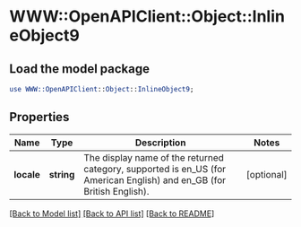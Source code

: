 # WWW::OpenAPIClient::Object::InlineObject9

## Load the model package
```perl
use WWW::OpenAPIClient::Object::InlineObject9;
```

## Properties
Name | Type | Description | Notes
------------ | ------------- | ------------- | -------------
**locale** | **string** | The display name of the returned category, supported is en_US (for American English) and en_GB (for British English). | [optional] 

[[Back to Model list]](../README.md#documentation-for-models) [[Back to API list]](../README.md#documentation-for-api-endpoints) [[Back to README]](../README.md)


